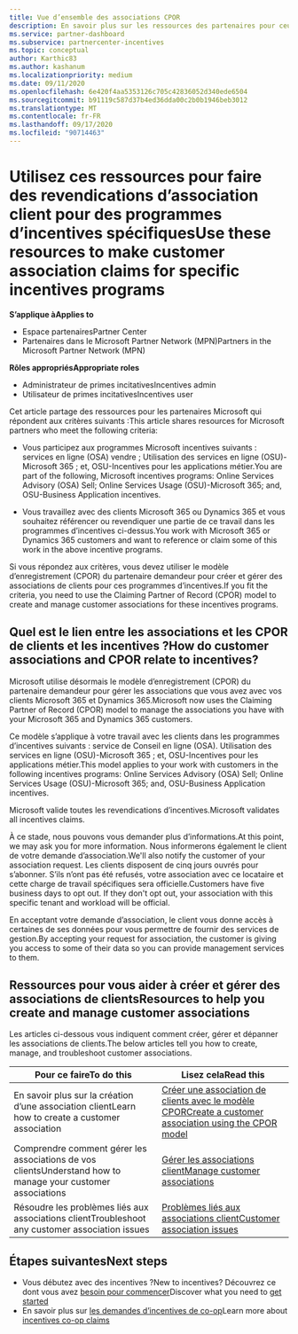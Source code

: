 ```yaml
---
title: Vue d’ensemble des associations CPOR
description: En savoir plus sur les ressources des partenaires pour ceux qui ont besoin d’associer les clients à des programmes d’incentives spécifiques via le modèle CPOR (Resource Partner of record).
ms.service: partner-dashboard
ms.subservice: partnercenter-incentives
ms.topic: conceptual
author: Karthic83
ms.author: kashanum
ms.localizationpriority: medium
ms.date: 09/11/2020
ms.openlocfilehash: 6e420f4aa5353126c705c42836052d340ede6504
ms.sourcegitcommit: b91119c587d37b4ed36dda00c2b0b1946beb3012
ms.translationtype: MT
ms.contentlocale: fr-FR
ms.lasthandoff: 09/17/2020
ms.locfileid: "90714463"
---
```

# <a name="use-these-resources-to-make-customer-association-claims-for-specific-incentives-programs"></a><span data-ttu-id="5af2e-103">Utilisez ces ressources pour faire des revendications d’association client pour des programmes d’incentives spécifiques</span><span class="sxs-lookup"><span data-stu-id="5af2e-103">Use these resources to make customer association claims for specific incentives programs</span></span>

<span data-ttu-id="5af2e-104">**S’applique à**</span><span class="sxs-lookup"><span data-stu-id="5af2e-104">**Applies to**</span></span>

- <span data-ttu-id="5af2e-105">Espace partenaires</span><span class="sxs-lookup"><span data-stu-id="5af2e-105">Partner Center</span></span>
- <span data-ttu-id="5af2e-106">Partenaires dans le Microsoft Partner Network (MPN)</span><span class="sxs-lookup"><span data-stu-id="5af2e-106">Partners in the Microsoft Partner Network (MPN)</span></span>

<span data-ttu-id="5af2e-107">**Rôles appropriés**</span><span class="sxs-lookup"><span data-stu-id="5af2e-107">**Appropriate roles**</span></span>

- <span data-ttu-id="5af2e-108">Administrateur de primes incitatives</span><span class="sxs-lookup"><span data-stu-id="5af2e-108">Incentives admin</span></span>
- <span data-ttu-id="5af2e-109">Utilisateur de primes incitatives</span><span class="sxs-lookup"><span data-stu-id="5af2e-109">Incentives user</span></span>

<span data-ttu-id="5af2e-110">Cet article partage des ressources pour les partenaires Microsoft qui répondent aux critères suivants :</span><span class="sxs-lookup"><span data-stu-id="5af2e-110">This article shares resources for Microsoft partners who meet the following criteria:</span></span>

- <span data-ttu-id="5af2e-111">Vous participez aux programmes Microsoft incentives suivants : services en ligne (OSA) vendre ; Utilisation des services en ligne (OSU)-Microsoft 365 ; et, OSU-Incentives pour les applications métier.</span><span class="sxs-lookup"><span data-stu-id="5af2e-111">You are part of the following, Microsoft incentives programs: Online Services Advisory (OSA) Sell; Online Services Usage (OSU)-Microsoft 365; and, OSU-Business Application incentives.</span></span>

- <span data-ttu-id="5af2e-112">Vous travaillez avec des clients Microsoft 365 ou Dynamics 365 et vous souhaitez référencer ou revendiquer une partie de ce travail dans les programmes d’incentives ci-dessus.</span><span class="sxs-lookup"><span data-stu-id="5af2e-112">You work with Microsoft 365 or Dynamics 365 customers and want to reference or claim some of this work in the above incentive programs.</span></span>

<span data-ttu-id="5af2e-113">Si vous répondez aux critères, vous devez utiliser le modèle d’enregistrement (CPOR) du partenaire demandeur pour créer et gérer des associations de clients pour ces programmes d’incentives.</span><span class="sxs-lookup"><span data-stu-id="5af2e-113">If you fit the criteria, you need to use the Claiming Partner of Record (CPOR) model to create and manage customer associations for these incentives programs.</span></span>
 
## <a name="how-do-customer-associations-and-cpor-relate-to-incentives"></a><span data-ttu-id="5af2e-114">Quel est le lien entre les associations et les CPOR de clients et les incentives ?</span><span class="sxs-lookup"><span data-stu-id="5af2e-114">How do customer associations and CPOR relate to incentives?</span></span>

<span data-ttu-id="5af2e-115">Microsoft utilise désormais le modèle d’enregistrement (CPOR) du partenaire demandeur pour gérer les associations que vous avez avec vos clients Microsoft 365 et Dynamics 365.</span><span class="sxs-lookup"><span data-stu-id="5af2e-115">Microsoft now uses the Claiming Partner of Record (CPOR) model to manage the associations you have with your Microsoft 365 and Dynamics 365 customers.</span></span>

<span data-ttu-id="5af2e-116">Ce modèle s’applique à votre travail avec les clients dans les programmes d’incentives suivants : service de Conseil en ligne (OSA). Utilisation des services en ligne (OSU)-Microsoft 365 ; et, OSU-Incentives pour les applications métier.</span><span class="sxs-lookup"><span data-stu-id="5af2e-116">This model applies to your work with customers in the following incentives programs: Online Services Advisory (OSA) Sell; Online Services Usage (OSU)-Microsoft 365; and, OSU-Business Application incentives.</span></span>

<span data-ttu-id="5af2e-117">Microsoft valide toutes les revendications d’incentives.</span><span class="sxs-lookup"><span data-stu-id="5af2e-117">Microsoft validates all incentives claims.</span></span>

<span data-ttu-id="5af2e-118">À ce stade, nous pouvons vous demander plus d’informations.</span><span class="sxs-lookup"><span data-stu-id="5af2e-118">At this point, we may ask you for more information.</span></span> <span data-ttu-id="5af2e-119">Nous informerons également le client de votre demande d’association.</span><span class="sxs-lookup"><span data-stu-id="5af2e-119">We'll also notify the customer of your association request.</span></span> <span data-ttu-id="5af2e-120">Les clients disposent de cinq jours ouvrés pour s’abonner. S’ils n’ont pas été refusés, votre association avec ce locataire et cette charge de travail spécifiques sera officielle.</span><span class="sxs-lookup"><span data-stu-id="5af2e-120">Customers have five business days to opt out. If they don't opt out, your association with this specific tenant and workload will be official.</span></span>

<span data-ttu-id="5af2e-121">En acceptant votre demande d’association, le client vous donne accès à certaines de ses données pour vous permettre de fournir des services de gestion.</span><span class="sxs-lookup"><span data-stu-id="5af2e-121">By accepting your request for association, the customer is giving you access to some of their data so you can provide management services to them.</span></span> 

## <a name="resources-to-help-you-create-and-manage-customer-associations"></a><span data-ttu-id="5af2e-122">Ressources pour vous aider à créer et gérer des associations de clients</span><span class="sxs-lookup"><span data-stu-id="5af2e-122">Resources to help you create and manage customer associations</span></span>

<span data-ttu-id="5af2e-123">Les articles ci-dessous vous indiquent comment créer, gérer et dépanner les associations de clients.</span><span class="sxs-lookup"><span data-stu-id="5af2e-123">The below articles tell you how to create, manage, and troubleshoot customer associations.</span></span>

|  <span data-ttu-id="5af2e-124">**Pour ce faire**</span><span class="sxs-lookup"><span data-stu-id="5af2e-124">**To do this**</span></span>  |  <span data-ttu-id="5af2e-125">**Lisez cela**</span><span class="sxs-lookup"><span data-stu-id="5af2e-125">**Read this**</span></span>  |
|--------------|-----------|
| <span data-ttu-id="5af2e-126">En savoir plus sur la création d’une association client</span><span class="sxs-lookup"><span data-stu-id="5af2e-126">Learn how to create a customer association</span></span>  | [<span data-ttu-id="5af2e-127">Créer une association de clients avec le modèle CPOR</span><span class="sxs-lookup"><span data-stu-id="5af2e-127">Create a customer association using the CPOR model</span></span>](submit-osa-claim.md)  |
|<span data-ttu-id="5af2e-128">Comprendre comment gérer les associations de vos clients</span><span class="sxs-lookup"><span data-stu-id="5af2e-128">Understand how to manage your customer associations</span></span>  | [<span data-ttu-id="5af2e-129">Gérer les associations client</span><span class="sxs-lookup"><span data-stu-id="5af2e-129">Manage customer associations</span></span>](incentives-manage-customer-associations.md)  |
|<span data-ttu-id="5af2e-130">Résoudre les problèmes liés aux associations client</span><span class="sxs-lookup"><span data-stu-id="5af2e-130">Troubleshoot any customer association issues</span></span>  | [<span data-ttu-id="5af2e-131">Problèmes liés aux associations client</span><span class="sxs-lookup"><span data-stu-id="5af2e-131">Customer association issues</span></span>](incentives-customer-association-issues.md)  |

## <a name="next-steps"></a><span data-ttu-id="5af2e-132">Étapes suivantes</span><span class="sxs-lookup"><span data-stu-id="5af2e-132">Next steps</span></span>

- <span data-ttu-id="5af2e-133">Vous débutez avec des incentives ?</span><span class="sxs-lookup"><span data-stu-id="5af2e-133">New to incentives?</span></span> <span data-ttu-id="5af2e-134">Découvrez ce dont vous avez [besoin pour commencer](incentives-get-started-intro.md)</span><span class="sxs-lookup"><span data-stu-id="5af2e-134">Discover what you need to [get started](incentives-get-started-intro.md)</span></span>
- <span data-ttu-id="5af2e-135">En savoir plus sur [les demandes d’incentives de co-op](claims-overview.md)</span><span class="sxs-lookup"><span data-stu-id="5af2e-135">Learn more about [incentives co-op claims](claims-overview.md)</span></span>
